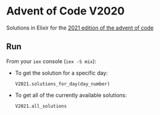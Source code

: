 # Advent of Code V2020
Solutions in Elixir for the [2021 edition of the advent of code](https://adventofcode.com/2021)

## Run
From your `iex` console (`iex -S mix`):

- To get the solution for a specific day:
  ```
  V2021.solutions_for_day(day_number)
  ```
- To get all of the currently available solutions:
  ```
  V2021.all_solutions
  ```

